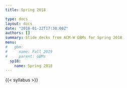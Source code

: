 ```yaml
---
title: Spring 2018

type: docs
layout: docs
date: "2018-01-22T17:30:00Z"
authors: []
summary: Slide decks from ACM-W GBMs for Spring 2018
menu:
#   gbm:
#     name: Fall 2019
#     parent: GBMs
  sp18:
    name: Spring 2018
---
```


{{< syllabus >}}